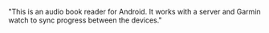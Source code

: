 "This is an audio book reader for Android.  It works with a server and Garmin watch to sync progress between the devices." 
